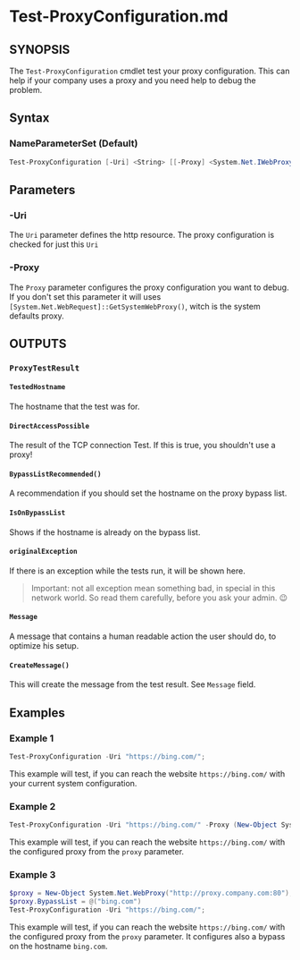 # Test-ProxyConfiguration.md

## SYNOPSIS

The `Test-ProxyConfiguration` cmdlet test your proxy configuration. This can help if your company uses a proxy and you need help to debug the problem.

## Syntax

### NameParameterSet (Default)

```powershell
Test-ProxyConfiguration [-Uri] <String> [[-Proxy] <System.Net.IWebProxy>]
```

## Parameters

### -Uri

The `Uri` parameter defines the http resource. The proxy configuration is checked for just this `Uri`

### -Proxy

The `Proxy` parameter configures the proxy configuration you want to debug. If you don't set this parameter it will uses `[System.Net.WebRequest]::GetSystemWebProxy()`, witch is the system defaults proxy.

## OUTPUTS

### `ProxyTestResult`

#### `TestedHostname`

The hostname that the test was for.

#### `DirectAccessPossible`

The result of the TCP connection Test. If this is true, you shouldn't use a proxy!

#### `BypassListRecommended()`

A recommendation if you should set the hostname on the proxy bypass list.

#### `IsOnBypassList`

Shows if the hostname is already on the bypass list.

#### `originalException`

If there is an exception while the tests run, it will be shown here.

> Important: not all exception mean something bad, in special in this network world. So read them carefully, before you ask your admin. 😉

#### `Message`

A message that contains a human readable action the user should do, to optimize his setup.

#### `CreateMessage()`

This will create the message from the test result. See `Message` field.

## Examples

### Example 1

```powershell
Test-ProxyConfiguration -Uri "https://bing.com/";
```

This example will test, if you can reach the website `https://bing.com/` with your current system configuration.

### Example 2

```powershell
Test-ProxyConfiguration -Uri "https://bing.com/" -Proxy (New-Object System.Net.WebProxy("http://proxy.company.com:80"));
```

This example will test, if you can reach the website `https://bing.com/` with the configured proxy from the `proxy` parameter.

### Example 3

```powershell
$proxy = New-Object System.Net.WebProxy("http://proxy.company.com:80");
$proxy.BypassList = @("bing.com")
Test-ProxyConfiguration -Uri "https://bing.com/";
```

This example will test, if you can reach the website `https://bing.com/` with the configured proxy from the `proxy` parameter. It configures also a bypass on the hostname `bing.com`.
